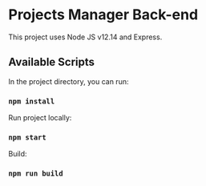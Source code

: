 # Projects Manager Back-end
This project uses Node JS v12.14 and Express.

## Available Scripts

In the project directory, you can run:
### `npm install`

Run project locally:
### `npm start`

Build:
### `npm run build`
